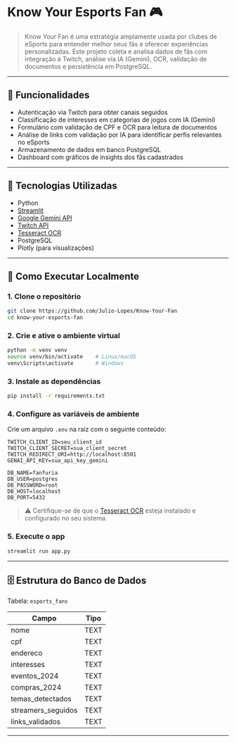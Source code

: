 # Know Your Esports Fan 🎮
> Know Your Fan é uma estratégia amplamente usada por clubes de eSports para entender melhor seus fãs e oferecer experiências personalizadas. Este projeto coleta e analisa dados de fãs com integração à Twitch, análise via IA (Gemini), OCR, validação de documentos e persistência em PostgreSQL.

---

## 🔧 Funcionalidades

- Autenticação via Twitch para obter canais seguidos
- Classificação de interesses em categorias de jogos com IA (Gemini)
- Formulário com validação de CPF e OCR para leitura de documentos
- Análise de links com validação por IA para identificar perfis relevantes no eSports
- Armazenamento de dados em banco PostgreSQL
- Dashboard com gráficos de insights dos fãs cadastrados

---

## 🧪 Tecnologias Utilizadas

- Python
- [Streamlit](https://streamlit.io)
- [Google Gemini API](https://ai.google.dev/)
- [Twitch API](https://dev.twitch.tv/)
- [Tesseract OCR](https://github.com/tesseract-ocr/tesseract)
- PostgreSQL
- Plotly (para visualizações)

---

## 🚀 Como Executar Localmente

### 1. Clone o repositório

```bash
git clone https://github.com/Julio-Lopes/Know-Your-Fan
cd know-your-esports-fan
```

### 2. Crie e ative o ambiente virtual

```bash
python -m venv venv
source venv/bin/activate    # Linux/macOS
venv\Scripts\activate       # Windows
```

### 3. Instale as dependências

```bash
pip install -r requirements.txt
```

### 4. Configure as variáveis de ambiente

Crie um arquivo `.env` na raiz com o seguinte conteúdo:

```env
TWITCH_CLIENT_ID=seu_client_id
TWITCH_CLIENT_SECRET=sua_client_secret
TWITCH_REDIRECT_URI=http://localhost:8501
GENAI_API_KEY=sua_api_key_gemini

DB_NAME=fanfuria
DB_USER=postgres
DB_PASSWORD=root
DB_HOST=localhost
DB_PORT=5432
```

> ⚠️ Certifique-se de que o [Tesseract OCR](https://github.com/tesseract-ocr/tesseract) esteja instalado e configurado no seu sistema.

### 5. Execute o app

```bash
streamlit run app.py
```

---

## 🗄️ Estrutura do Banco de Dados

Tabela: `esports_fans`

| Campo              | Tipo    |
|--------------------|---------|
| nome               | TEXT    |
| cpf                | TEXT    |
| endereco           | TEXT    |
| interesses         | TEXT    |
| eventos_2024       | TEXT    |
| compras_2024       | TEXT    |
| temas_detectados   | TEXT    |
| streamers_seguidos | TEXT    |
| links_validados    | TEXT    |

---
